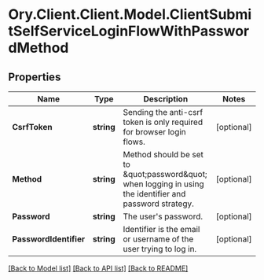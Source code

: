# Ory.Client.Client.Model.ClientSubmitSelfServiceLoginFlowWithPasswordMethod

## Properties

Name | Type | Description | Notes
------------ | ------------- | ------------- | -------------
**CsrfToken** | **string** | Sending the anti-csrf token is only required for browser login flows. | [optional] 
**Method** | **string** | Method should be set to \&quot;password\&quot; when logging in using the identifier and password strategy. | [optional] 
**Password** | **string** | The user&#39;s password. | [optional] 
**PasswordIdentifier** | **string** | Identifier is the email or username of the user trying to log in. | [optional] 

[[Back to Model list]](../README.md#documentation-for-models) [[Back to API list]](../README.md#documentation-for-api-endpoints) [[Back to README]](../README.md)

